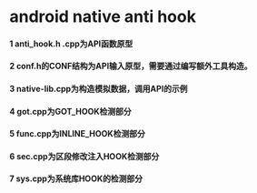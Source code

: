 # android native anti hook
#### 1 anti_hook.h .cpp为API函数原型
#### 2 conf.h的CONF结构为API输入原型，需要通过编写额外工具构造。
#### 3 native-lib.cpp为构造模拟数据，调用API的示例

#### 4 got.cpp为GOT_HOOK检测部分
#### 5 func.cpp为INLINE_HOOK检测部分
#### 6 sec.cpp为区段修改注入HOOK检测部分
#### 7 sys.cpp为系统库HOOK的检测部分
